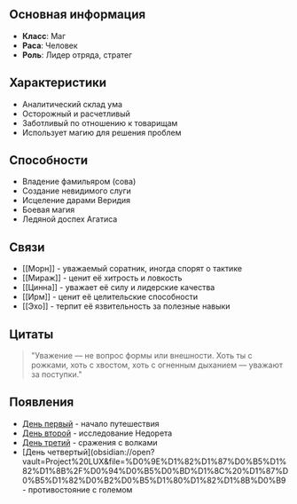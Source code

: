 ## Основная информация
- **Класс**: Маг
- **Раса**: Человек
- **Роль**: Лидер отряда, стратег

## Характеристики
- Аналитический склад ума
- Осторожный и расчетливый
- Заботливый по отношению к товарищам
- Использует магию для решения проблем

## Способности
- Владение фамильяром (сова)
- Создание невидимого слуги
- Исцеление дарами Веридия
- Боевая магия
- Ледяной доспех Агатиса

## Связи
- [[Морн]] - уважаемый соратник, иногда спорят о тактике
- [[Мираж]] - ценит её хитрость и ловкость
- [[Цинна]] - уважает её силу и лидерские качества
- [[Ирм]] - ценит её целительские способности
- [[Эхо]] - терпит её язвительность за полезные навыки

## Цитаты
> "Уважение — не вопрос формы или внешности. Хоть ты с рожками, хоть с хвостом, хоть с огненным дыханием — уважают за поступки."

## Появления
- [День первый](obsidian://open?vault=Project%20LUX&file=%D0%9E%D1%82%D1%87%D0%B5%D1%82%D1%8B%2F%D0%94%D0%B5%D0%BD%D1%8C%20%D0%BF%D0%B5%D1%80%D0%B2%D1%8B%D0%B9) - начало путешествия
- [День второй](obsidian://open?vault=Project%20LUX&file=%D0%9E%D1%82%D1%87%D0%B5%D1%82%D1%8B%2F%D0%94%D0%B5%D0%BD%D1%8C%20%D0%B2%D1%82%D0%BE%D1%80%D0%BE%D0%B9) - исследование Недорета
- [День третий](obsidian://open?vault=Project%20LUX&file=%D0%9E%D1%82%D1%87%D0%B5%D1%82%D1%8B%2F%D0%94%D0%B5%D0%BD%D1%8C%20%D1%82%D1%80%D0%B5%D1%82%D0%B8%D0%B9) - сражения с волками
- [День четвертый](obsidian://open?vault=Project%20LUX&file=%D0%9E%D1%82%D1%87%D0%B5%D1%82%D1%8B%2F%D0%94%D0%B5%D0%BD%D1%8C%20%D1%87%D0%B5%D1%82%D0%B2%D0%B5%D1%80%D1%82%D1%8B%D0%B9 - противостояние с големом 